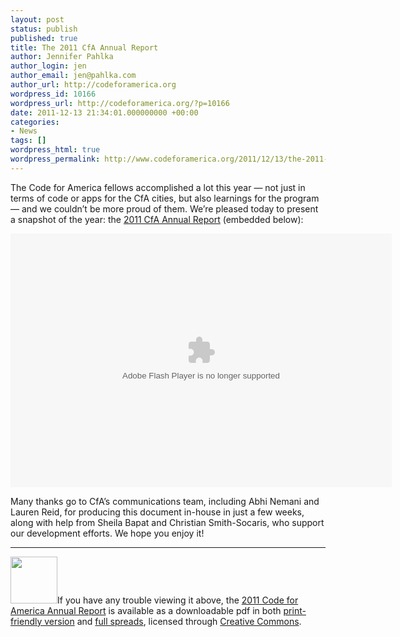 ```yaml
---
layout: post
status: publish
published: true
title: The 2011 CfA Annual Report
author: Jennifer Pahlka
author_login: jen
author_email: jen@pahlka.com
author_url: http://codeforamerica.org
wordpress_id: 10166
wordpress_url: http://codeforamerica.org/?p=10166
date: 2011-12-13 21:34:01.000000000 +00:00
categories:
- News
tags: []
wordpress_html: true
wordpress_permalink: http://www.codeforamerica.org/2011/12/13/the-2011-cfa-annual-report/
---
```


<p>The Code for America fellows accomplished a lot this year — not just in terms of code or apps for the CfA cities, but also learnings for the program — and we couldn’t be more proud of them. We’re pleased today to present a snapshot of the year:  the <a href="http://codeforamerica.org/2011report">2011 CfA Annual Report</a> (embedded below):</p>
<p><object classid="clsid:D27CDB6E-AE6D-11cf-96B8-444553540000" id="ae6710ab-f49a-1a3e-d8f1-b109af4bc61a" style="width:550px;height:356px"><param name="movie" value="http://static.issuu.com/webembed/viewers/style1/v2/IssuuReader.swf?mode=mini&amp;autoFlip=false&amp;shareMenuEnabled=false&amp;backgroundColor=%23222222&amp;documentId=111212220347-587bfcdc835c4091adc80021efcaf36c"></param><param name="allowfullscreen" value="true"></param><param name="menu" value="false"></param><param name="wmode" value="transparent"></param><embed allowfullscreen="true" flashvars="mode=mini&amp;autoFlip=false&amp;backgroundColor=%23222222&amp;documentId=111212220347-587bfcdc835c4091adc80021efcaf36c" menu="false" src="http://static.issuu.com/webembed/viewers/style1/v2/IssuuReader.swf" style="width:610px;height:406px" type="application/x-shockwave-flash" wmode="transparent"></embed></object></p>
<p>Many thanks go to CfA’s communications team, including Abhi Nemani and Lauren Reid, for producing this document in-house in just a few weeks, along with help from Sheila Bapat and Christian Smith-Socaris, who support our development efforts. We hope you enjoy it!</p>
<hr style="color: #ccc;"/>
<p><a href="http://codeforamerica.org/pdf/2011_CfA_Report.pdf"><img alt="" class="alignleft size-full wp-image-10078" src="http://codeforamerica.org/wp-content/uploads/2011/12/download.png" title="download" width="75"/></a>If you have any trouble viewing it above, the <a href="http://codeforamerica.org/pdf/2011_CfA_Report.pdf">2011 Code for America Annual Report</a> is available as a downloadable pdf in both <a href="http://codeforamerica.org/pdf/2011_CfA_Report_Print.pdf">print-friendly version</a> and <a href="http://codeforamerica.org/pdf/2011_CfA_Report.pdf">full spreads</a>, licensed through <a href="http://creativecommons.org/licenses/by-nc/3.0/" rel="license">Creative Commons</a>.</p>
